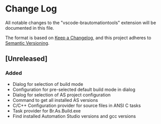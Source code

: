 # Change Log

All notable changes to the "vscode-brautomationtools" extension will be documented in this file.

The format is based on [Keep a Changelog](https://keepachangelog.com/en/1.0.0/),
and this project adheres to [Semantic Versioning](https://semver.org/spec/v2.0.0.html).

## [Unreleased]
### Added
- Dialog for selection of build mode
- Configuration for pre-selected default build mode in dialog
- Dialog for selection of AS project configuration
- Command to get all installed AS versions
- C/C++ Configuration provider for source files in ANSI C tasks
- Task provider for Br.As.Build.exe
- Find installed Automation Studio versions and gcc versions